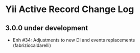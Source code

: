 Yii Active Record Change Log
========================

3.0.0 under development
-----------------------

- Enh #34: Adjustments to new DI and events replacements (fabriziocaldarelli)
